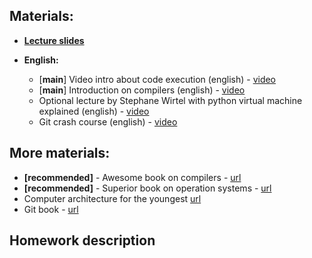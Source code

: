 ## Materials:
* [__Lecture slides__]()

* __English:__
  * [__main__] Video intro about code execution (english) - [video](https://youtu.be/42KTvGYQYnA)
  * [__main__] Introduction on compilers (english) - [video](https://youtu.be/i7omPsPjsgo)
  * Optional lecture by Stephane Wirtel with python virtual machine explained (english) - [video](https://youtu.be/45BhX5wSeVs)
  * Git crash course (english) - [video](https://youtu.be/SWYqp7iY_Tc) 


## More materials:
* __[recommended]__ - Awesome book on compilers - [url](https://en.wikipedia.org/wiki/Compilers:_Principles,_Techniques,_and_Tools)
* __[recommended]__ - Superior book on operation systems - [url](https://en.wikipedia.org/wiki/Modern_Operating_Systems)
* Computer architecture for the youngest [url](https://www.sciencedirect.com/book/9780123704979/digital-design-and-computer-architecture)
* Git book - [url](https://git-scm.com/book/en/v2)


## Homework description

